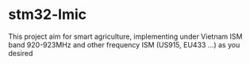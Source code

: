 # stm32-lmic
This project aim for smart agriculture, implementing under Vietnam ISM band 920-923MHz and other frequency ISM (US915, EU433 ...) as you  desired

